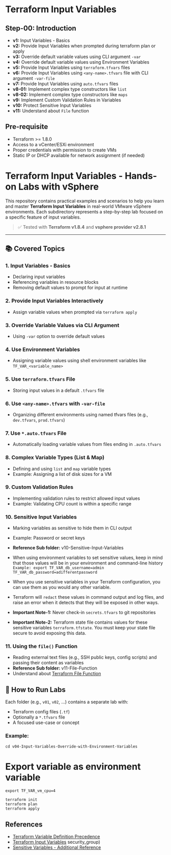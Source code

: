 # Terraform Input Variables

## Step-00: Introduction
- **v1:** Input Variables - Basics
- **v2:** Provide Input Variables when prompted during terraform plan or apply
- **v3:** Override default variable values using CLI argument `-var` 
- **v4:** Override default variable values using Environment Variables
- **v5:** Provide Input Variables using `terraform.tfvars` files
- **v6:** Provide Input Variables using `<any-name>.tfvars` file with CLI 
argument `-var-file`
- **v7:** Provide Input Variables using `auto.tfvars` files
- **v8-01:** Implement complex type constructors like `list` 
- **v8-02:** Implement complex type constructors like `maps`
- **v9:** Implement Custom Validation Rules in Variables
- **v10:** Protect Sensitive Input Variables
- **v11:** Understand about `File` function

## Pre-requisite
- Terraform >= 1.8.0
- Access to a vCenter/ESXi environment
- Proper credentials with permission to create VMs
- Static IP or DHCP available for network assignment (if needed)

# Terraform Input Variables - Hands-on Labs with vSphere

This repository contains practical examples and scenarios to help you learn and master **Terraform Input Variables** in real-world VMware vSphere environments. Each subdirectory represents a step-by-step lab focused on a specific feature of input variables.

> ✅ Tested with **Terraform v1.8.4** and **vsphere provider v2.8.1**

---

## 📚 Covered Topics

### 1. Input Variables - Basics
- Declaring input variables
- Referencing variables in resource blocks
- Removing default values to prompt for input at runtime

### 2. Provide Input Variables Interactively
- Assign variable values when prompted via `terraform apply`

### 3. Override Variable Values via CLI Argument
- Using `-var` option to override default values

### 4. Use Environment Variables
- Assigning variable values using shell environment variables like `TF_VAR_<variable_name>`

### 5. Use `terraform.tfvars` File
- Storing input values in a default `.tfvars` file

### 6. Use `<any-name>.tfvars` with `-var-file`
- Organizing different environments using named tfvars files (e.g., `dev.tfvars`, `prod.tfvars`)

### 7. Use `*.auto.tfvars` File
- Automatically loading variable values from files ending in `.auto.tfvars`

### 8. Complex Variable Types (List & Map)
- Defining and using `list` and `map` variable types
- Example: Assigning a list of disk sizes for a VM

### 9. Custom Validation Rules
- Implementing validation rules to restrict allowed input values
- Example: Validating CPU count is within a specific range

### 10. Sensitive Input Variables
- Marking variables as sensitive to hide them in CLI output
- Example: Password or secret keys

- **Reference Sub folder:** v10-Sensitive-Input-Variables
- When using environment variables to set sensitive values, keep in mind that those values will be in your environment and command-line history
`Example: export TF_VAR_db_username=admin TF_VAR_db_password=adifferentpassword`
- When you use sensitive variables in your Terraform configuration, you can use them as you would any other variable. 
- Terraform will `redact` these values in command output and log files, and raise an error when it detects that they will be exposed in other ways.
- **Important Note-1:** Never check-in `secrets.tfvars` to git repositories
- **Important Note-2:** Terraform state file contains values for these sensitive variables `terraform.tfstate`. You must keep your state file secure to avoid exposing this data.


### 11. Using the `file()` Function
- Reading external text files (e.g., SSH public keys, config scripts) and passing their content as variables
- **Reference Sub folder:** v11-File-Function
- Understand about [Terraform File Function](https://www.terraform.io/docs/language/functions/file.html)


## 🧪 How to Run Labs

Each folder (e.g., `v01`, `v02`, ...) contains a separate lab with:
- Terraform config files (`.tf`)
- Optionally a `*.tfvars` file
- A focused use-case or concept

### Example:
```
cd v04-Input-Variables-Override-with-Environment-Variables
```

# Export variable as environment variable
```
export TF_VAR_vm_cpu=4

terraform init
terraform plan
terraform apply
```

## References
- [Terraform Variable Definition Precedence](https://www.terraform.io/docs/language/values/variables.html#variable-definition-precedence)
- [Terraform Input Variables](https://www.terraform.io/docs/language/values/variables.html)
security_group)
- [Sensitive Variables - Additional Reference](https://learn.hashicorp.com/tutorials/terraform/sensitive-variables)
